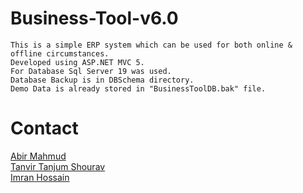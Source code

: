 # Business-Tool-v6.0
`This is a simple ERP system which can be used for both online & offline circumstances.`<br>
`Developed using ASP.NET MVC 5.`<br>
`For Database Sql Server 19 was used.`<br>
`Database Backup is in DBSchema directory.`<br>
`Demo Data is already stored in "BusinessToolDB.bak" file.`


# Contact<br>
<a href="mailto:amabirmahmud@gmail.com">Abir Mahmud</a>
<br>
<a href="mailto:tanjumtanvir@gmail.com">Tanvir Tanjum Shourav</a>
<br>
<a href="mailto:imran13854@gmail.com">Imran Hossain</a>
